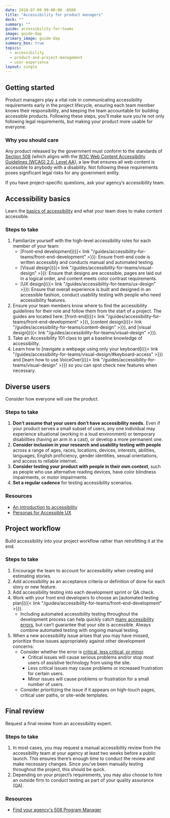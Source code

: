 ```yaml
---
date: 2018-07-09 09:00:00 -0500
title: "Accessibility for product managers"
deck: ""
summary: ""
guide: accessibility-for-teams
image: guide-dap
primary_image: guide-dap
summary_box: true
topics:
  - accessibility
  - product-and-project-management
  - user-experience
layout: single
---
```


## Getting started

Product managers play a vital role in communicating accessibility requirements early in the project lifecycle, ensuring each team member knows their responsibility, and keeping the team accountable for building accessible products. Following these steps, you’ll make sure you’re not only following legal requirements, but making your product more usable for everyone.

### Why you should care

Any product released by the government must conform to the standards of [Section 508](https://www.section508.gov/) (which aligns with the [W3C Web Content Accessibility Guidelines (WCAG) 2.0, Level AA](https://www.w3.org/WAI/WCAG22/quickref/?versions=2.0&currentsidebar=%23col_overview&levels=a%2Caaa)), a law that ensures all web content is accessible to anybody with a disability. Not following these requirements poses significant legal risks for any government entity.

If you have project-specific questions, ask your agency’s accessibility team.


## Accessibility basics

Learn the [basics of accessibility](https://digital.gov/resources/an-introduction-to-accessibility/) and what your team does to make content accessible.

### Steps to take

1. Familiarize yourself with the high-level accessibility roles for each member of your team:
   - [Front-end development]({{< link "/guides/accessibility-for-teams/front-end-development" >}}): Ensure front-end code is written accessibly and conducts manual and automated testing.
   - [Visual design]({{< link "/guides/accessibility-for-teams/visual-design" >}}): Ensure that designs are accessible, pages are laid out in a logical order, and content meets color contrast requirements.
   - [UX design]({{< link "/guides/accessibility-for-teams/ux-design" >}}): Ensure that overall experience is built and designed in an accessible fashion, conduct usability testing with people who need accessibility features.
2. Ensure your team members know where to find the accessibility guidelines for their role and follow them from the start of a project. The guides are located here: [front-end]({{< link "/guides/accessibility-for-teams/front-end-development" >}}), [content design]({{< link "/guides/accessibility-for-teams/content-design" >}}), and [visual design]({{< link "/guides/accessibility-for-teams/visual-design" >}}).
3. Take an Accessibility 101 class to get a baseline knowledge of accessibility.
4. Learn how to [navigate a webpage using only your keyboard]({{< link "/guides/accessibility-for-teams/visual-design/#keyboard-access" >}}) and [learn how to use VoiceOver]({{< link "/guides/accessibility-for-teams/visual-design" >}}) so you can spot check new features when necessary.


## Diverse users

Consider how everyone will use the product.

### Steps to take

1. **Don’t assume that your users don’t have accessibility needs.** Even if your product serves a small subset of users, any one individual may experience situational (working in a loud environment) or temporary disabilities (having an arm in a cast), or develop a more permanent one.
2. **Consider inclusion in your research and usability testing with people** across a range of ages, races, locations, devices, interests, abilities, languages, English proficiency, gender identities, sexual orientations, and access to reliable internet.
3. **Consider testing your product with people in their own context**, such as people who use alternative reading devices, have color blindness impairments, or motor impairments.
4. **Set a regular cadence** for testing accessibility scenarios.

### Resources

- [An introduction to accessibility](https://digital.gov/resources/an-introduction-to-accessibility/)
- [Personas for Accessible UX](https://prod.rm.gfolkdev.net/a-web-for-everyone/personas-for-accessible-ux/)


## Project workflow

Build accessibility into your project workflow rather than retrofitting it at the end.

### Steps to take

1. Encourage the team to account for accessibility when creating and estimating stories.
2. Add accessibility as an acceptance criteria or definition of done for each story or new feature.
3. Add accessibility testing into each development sprint or QA check.
4. Work with your front end developers to choose an [automated testing plan]({{< link "/guides/accessibility-for-teams/front-end-development" >}}).
   - Including automated accessibility testing throughout the development process can help quickly catch [many accessibility errors](https://accessibility.blog.gov.uk/2017/02/24/what-we-found-when-we-tested-tools-on-the-worlds-least-accessible-webpage/), but can’t guarantee that your site is accessible. Always combine automated testing with ongoing manual testing.
5. When a new accessibility issue arises that you may have missed, prioritize those issues appropriately against other development concerns:
   - Consider whether the error is [critical, less critical, or minor](https://pages.18f.gov/accessibility/checklist/).
     - Critical issues will cause serious problems and/or stop most users of assistive technology from using the site.
     - Less critical issues may cause problems or increased frustration for certain users.
     - Minor issues will cause problems or frustration for a small number of users.
   - Consider prioritizing the issue if it appears on high-touch pages, critical user paths, or site-wide templates.


## Final review

Request a final review from an accessibility expert.

### Steps to take

1. In most cases, you may request a manual accessibility review from the accessibility team at your agency at least two weeks before a public launch. This ensures there’s enough time to conduct the review and make necessary changes. Since you've been manually testing throughout the project, this should be quick.
2. Depending on your project’s requirements, you may also choose to hire an outside firm to conduct testing as part of your quality assurance (QA).

### Resources

- [Find your agency's 508 Program Manager](https://www.section508.gov/tools/program-manager-listing/)
